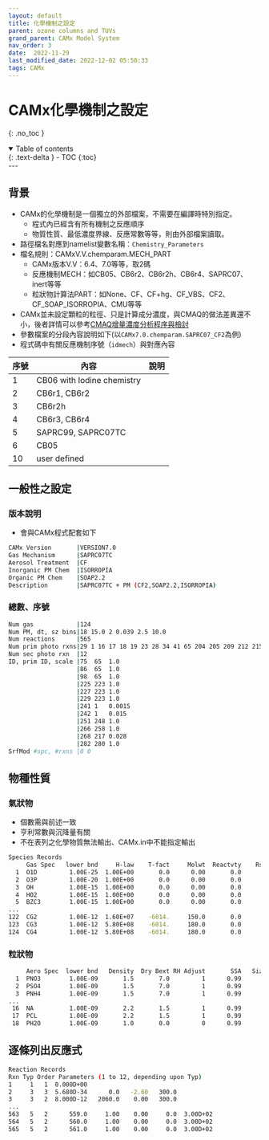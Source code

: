 ```yaml
---
layout: default
title: 化學機制之設定
parent: ozone columns and TUVs
grand_parent: CAMx Model System
nav_order: 3
date:  2022-11-29
last_modified_date: 2022-12-02 05:50:33
tags: CAMx
---
```


# CAMx化學機制之設定
{: .no_toc }

<details open markdown="block">
  <summary>
    Table of contents
  </summary>
  {: .text-delta }
- TOC
{:toc}
</details>
---

## 背景

- CAMx的化學機制是一個獨立的外部檔案，不需要在編譯時特別指定。
  - 程式內已經含有所有機制之反應順序
  - 物質性質、最低濃度界線、反應常數等等，則由外部檔案讀取。
- 路徑檔名對應到namelist變數名稱：`Chemistry_Parameters`
- 檔名規則：CAMxV.V.chemparam.MECH_PART
  - CAMx版本V.V：6.4、7.0等等，取2碼
  - 反應機制MECH：如CB05、CB6r2、CB6r2h、CB6r4、SAPRC07、inert等等
  - 粒狀物計算法PART：如None、CF、CF+hg、CF_VBS、CF2、CF_SOAP_ISORROPIA、CMU等等
- CAMx並未設定顆粒的粒徑、只是計算成分濃度，與CMAQ的做法差異還不小，後者詳情可以參考[CMAQ增量濃度分析程序與檢討](https://sinotec2.github.io/Focus-on-Air-Quality/GridModels/POST/5IncProc/)
- 參數檔案的分段內容說明如下(以`CAMx7.0.chemparam.SAPRC07_CF2`為例)
- 程式碼中有關反應機制序號（`idmech`）與對應內容

序號|內容|說明
-|-|-
1|CB06 with Iodine chemistry|
2|CB6r1, CB6r2|
3|CB6r2h|
4|CB6r3, CB6r4|
5|SAPRC99, SAPRC07TC|
6|CB05|
10|user defined|

## 一般性之設定

### 版本說明

- 會與CAMx程式配套如下

```bash
CAMx Version       |VERSION7.0
Gas Mechanism      |SAPRC07TC
Aerosol Treatment  |CF
Inorganic PM Chem  |ISORROPIA
Organic PM Chem    |SOAP2.2
Description        |SAPRC07TC + PM (CF2,SOAP2.2,ISORROPIA)
```

### 總數、序號

```bash
Num gas            |124
Num PM, dt, sz bins|18 15.0 2 0.039 2.5 10.0
Num reactions      |565
Num prim photo rxns|29 1 16 17 18 19 23 28 34 41 65 204 205 209 212 215 217 223 230 231 234 237 244 248 258 262 270 272 278 280
Num sec photo rxn  |12
ID, prim ID, scale |75  65  1.0
                   |86  65  1.0
                   |98  65  1.0
                   |225 223 1.0
                   |227 223 1.0
                   |229 223 1.0
                   |241 1   0.0015
                   |242 1   0.015
                   |251 248 1.0
                   |266 258 1.0
                   |268 217 0.028
                   |282 280 1.0
SrfMod #spc, #rxns |0 0
```

## 物種性質

### 氣狀物

- 個數需與前述一致
- 亨利常數與沉降量有關
- 不在表列之化學物質無法輸出、CAMx.in中不能指定輸出

```bash
Species Records
     Gas Spec   lower bnd     H-law    T-fact     Molwt  Reactvty    Rscale
  1  O1D         1.00E-25  1.00E+00       0.0      0.00       0.0        0.
  2  O3P         1.00E-20  1.00E+00       0.0      0.00       0.0        0.
  3  OH          1.00E-15  1.00E+00       0.0      0.00       0.0        0.
  4  HO2         1.00E-15  1.00E+00       0.0      0.00       0.0        0.
  5  BZC3        1.00E-15  1.00E+00       0.0      0.00       0.0        0.
...
122  CG2         1.00E-12  1.60E+07    -6014.     150.0       0.0        1.
123  CG3         1.00E-12  5.80E+08    -6014.     180.0       0.0        1.
124  CG4         1.00E-12  5.80E+08    -6014.     180.0       0.0        1.
```

### 粒狀物

```bash
     Aero Spec  lower bnd   Density  Dry Bext RH Adjust       SSA   SizeBin
  1  PNO3        1.00E-09       1.5       7.0         1      0.99         1
  2  PSO4        1.00E-09       1.5       7.0         1      0.99         1
  3  PNH4        1.00E-09       1.5       7.0         1      0.99         1
...
 16  NA          1.00E-09       2.2       1.5         1      0.99         1
 17  PCL         1.00E-09       2.2       1.5         1      0.99         1
 18  PH2O        1.00E-09       1.0       0.0         0      0.99         1
```

## 逐條列出反應式

```bash
Reaction Records
Rxn Typ Order Parameters (1 to 12, depending upon Typ)
1     1   1  0.000D+00
2     3   3  5.680D-34      0.0   -2.60   300.0
3     3   2  8.000D-12   2060.0    0.00   300.0
...
563   5   2      559.0     1.00    0.00     0.0  3.00D+02
564   5   2      560.0     1.00    0.00     0.0  3.00D+02
565   5   2      561.0     1.00    0.00     0.0  3.00D+02
```
